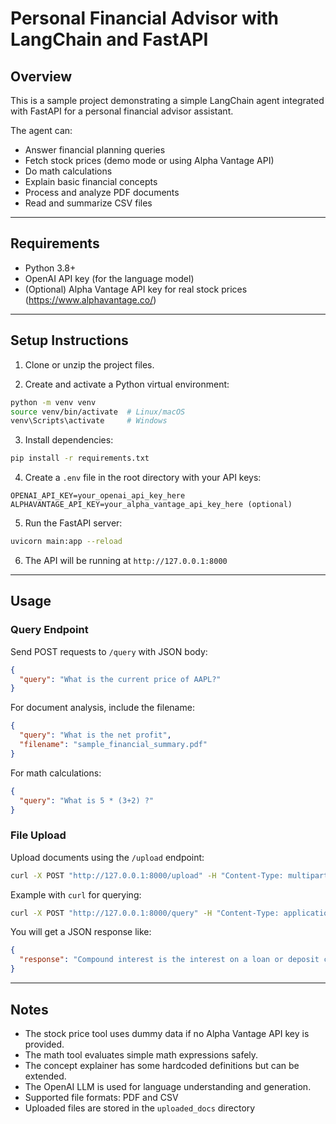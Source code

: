 # Personal Financial Advisor with LangChain and FastAPI

## Overview
This is a sample project demonstrating a simple LangChain agent integrated with FastAPI for a personal financial advisor assistant.

The agent can:
- Answer financial planning queries
- Fetch stock prices (demo mode or using Alpha Vantage API)
- Do math calculations
- Explain basic financial concepts
- Process and analyze PDF documents
- Read and summarize CSV files

---

## Requirements

- Python 3.8+
- OpenAI API key (for the language model)
- (Optional) Alpha Vantage API key for real stock prices (https://www.alphavantage.co/)

---

## Setup Instructions

1. Clone or unzip the project files.

2. Create and activate a Python virtual environment:

```bash
python -m venv venv
source venv/bin/activate  # Linux/macOS
venv\Scripts\activate     # Windows
```

3. Install dependencies:

```bash
pip install -r requirements.txt
```

4. Create a `.env` file in the root directory with your API keys:

```
OPENAI_API_KEY=your_openai_api_key_here
ALPHAVANTAGE_API_KEY=your_alpha_vantage_api_key_here (optional)
```

5. Run the FastAPI server:

```bash
uvicorn main:app --reload
```

6. The API will be running at `http://127.0.0.1:8000`

---

## Usage

### Query Endpoint
Send POST requests to `/query` with JSON body:

```json
{
  "query": "What is the current price of AAPL?"
}
```

For document analysis, include the filename:
```json
{
  "query": "What is the net profit",
  "filename": "sample_financial_summary.pdf"
}
```

For math calculations:
```json
{
  "query": "What is 5 * (3+2) ?"
}
```

### File Upload
Upload documents using the `/upload` endpoint:

```bash
curl -X POST "http://127.0.0.1:8000/upload" -H "Content-Type: multipart/form-data" -F "file=@path/to/your/file.pdf"
```

Example with `curl` for querying:

```bash
curl -X POST "http://127.0.0.1:8000/query" -H "Content-Type: application/json" -d '{"query":"Explain compound interest"}'
```

You will get a JSON response like:

```json
{
  "response": "Compound interest is the interest on a loan or deposit calculated based on both the initial principal and the accumulated interest from previous periods."
}
```

---

## Notes

- The stock price tool uses dummy data if no Alpha Vantage API key is provided.
- The math tool evaluates simple math expressions safely.
- The concept explainer has some hardcoded definitions but can be extended.
- The OpenAI LLM is used for language understanding and generation.
- Supported file formats: PDF and CSV
- Uploaded files are stored in the `uploaded_docs` directory
